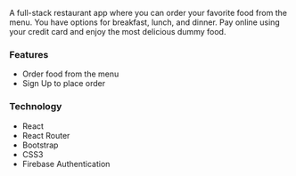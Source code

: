 
A full-stack restaurant app where you can order your favorite food from the menu. You have options for breakfast, lunch, and dinner. Pay online using your credit card and enjoy the most delicious dummy food.


### Features
* Order food from the menu
* Sign Up to place order

### Technology
* React
* React Router
* Bootstrap
* CSS3
* Firebase Authentication
